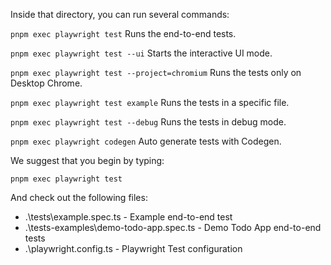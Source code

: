 Inside that directory, you can run several commands:

  `pnpm exec playwright test`
    Runs the end-to-end tests.

  `pnpm exec playwright test --ui`
    Starts the interactive UI mode.

  `pnpm exec playwright test --project=chromium`
    Runs the tests only on Desktop Chrome.

  `pnpm exec playwright test example`
    Runs the tests in a specific file.

  `pnpm exec playwright test --debug`
    Runs the tests in debug mode.

  `pnpm exec playwright codegen`
    Auto generate tests with Codegen.

We suggest that you begin by typing:

  `pnpm exec playwright test`

And check out the following files:
  - .\tests\example.spec.ts - Example end-to-end test
  - .\tests-examples\demo-todo-app.spec.ts - Demo Todo App end-to-end tests
  - .\playwright.config.ts - Playwright Test configuration